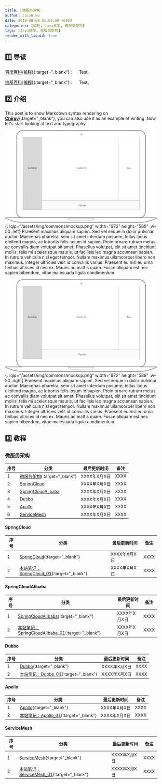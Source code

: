 ```yaml
---
title: 📂微服务架构：
author: Jason.wu
date: 2019-08-08 01:00:00 +0800
categories: [编程, Java框架, 微服务架构]
tags: [Java框架, 微服务架构]
render_with_liquid: true
---
```


[Chirpy]: https://github.com/cotes2020/jekyll-theme-chirpy/fork
[百度百科(编程)]: https://baike.baidu.com/item/编程
[维基百科(编程)]: https://zh.wikipedia.org/wiki/编程

## 1️⃣ 导读

[百度百科(编程)][百度百科(编程)]{:target="_blank"}
: &nbsp;&nbsp;&nbsp;&nbsp; Test。

[维基百科(编程)][维基百科(编程)]{:target="_blank"}
: &nbsp;&nbsp;&nbsp;&nbsp; Test。

## 2️⃣ 介绍

This post is to show Markdown syntax rendering on [**Chirpy**][Chirpy]{:target="_blank"}, you can also use it as an example of writing. Now, let's start looking at text and typography.

![Desktop View](/assets/img/commons/mockup.png){: lqip="/assets/img/commons/mockup.png" width="972" height="589" .w-50 .left}
Praesent maximus aliquam sapien. Sed vel neque in dolor pulvinar auctor. Maecenas pharetra, sem sit amet interdum posuere, tellus lacus eleifend magna, ac lobortis felis ipsum id sapien. Proin ornare rutrum metus, ac convallis diam volutpat sit amet. Phasellus volutpat, elit sit amet tincidunt mollis, felis mi scelerisque mauris, ut facilisis leo magna accumsan sapien. In rutrum vehicula nisl eget tempor. Nullam maximus ullamcorper libero non maximus. Integer ultricies velit id convallis varius. Praesent eu nisl eu urna finibus ultrices id nec ex. Mauris ac mattis quam. Fusce aliquam est nec sapien bibendum, vitae malesuada ligula condimentum.

![Desktop View](/assets/img/commons/mockup.png){: lqip="/assets/img/commons/mockup.png" width="972" height="589" .w-50 .right}
Praesent maximus aliquam sapien. Sed vel neque in dolor pulvinar auctor. Maecenas pharetra, sem sit amet interdum posuere, tellus lacus eleifend magna, ac lobortis felis ipsum id sapien. Proin ornare rutrum metus, ac convallis diam volutpat sit amet. Phasellus volutpat, elit sit amet tincidunt mollis, felis mi scelerisque mauris, ut facilisis leo magna accumsan sapien. In rutrum vehicula nisl eget tempor. Nullam maximus ullamcorper libero non maximus. Integer ultricies velit id convallis varius. Praesent eu nisl eu urna finibus ultrices id nec ex. Mauris ac mattis quam. Fusce aliquam est nec sapien bibendum, vitae malesuada ligula condimentum.

## 3️⃣ 教程

### 微服务架构

| 序号 | 分类 | 最后更新时间 | 备注 |
|---|---|---|---|
| 1 | [微服务架构](/categories/微服务架构/){:target="_blank"} | XXXX年X月X日 | XXXX |
| 2 | [SpringCloud](#springcloud) | XXXX年X月X日 | XXXX |
| 3 | [SpringCloudAlibaba](#springcloudalibaba) | XXXX年X月X日 | XXXX |
| 4 | [Dubbo](#dubbo) | XXXX年X月X日 | XXXX |
| 5 | [Apollo](#apollo) | XXXX年X月X日 | XXXX |
| 6 | [ServiceMesh](#servicemesh) | XXXX年X月X日 | XXXX |

#### SpringCloud

| 序号 | 分类 | 最后更新时间 | 备注 |
|---|---|---|---|
| 1 | [SpringCloud](/categories/springcloud/){:target="_blank"} | XXXX年X月X日 | XXXX |
| 2 | [本站笔记：SpringCloud_01](/posts/Java框架(微服务架构-SpringCloud)_01/){:target="_blank"} | XXXX年X月X日 | XXXX |

#### SpringCloudAlibaba

| 序号 | 分类 | 最后更新时间 | 备注 |
|---|---|---|---|
| 1 | [SpringCloudAlibaba](/categories/springcloudalibaba/){:target="_blank"} | XXXX年X月X日 | XXXX |
| 2 | [本站笔记：SpringCloudAlibaba_01](/posts/Java框架(微服务架构-SpringCloudAlibaba)_01/){:target="_blank"} | XXXX年X月X日 | XXXX |

#### Dubbo

| 序号 | 分类 | 最后更新时间 | 备注 |
|---|---|---|---|
| 1 | [Dubbo](/categories/dubbo/){:target="_blank"} | XXXX年X月X日 | XXXX |
| 2 | [本站笔记：Dubbo_01](/posts/Java框架(微服务架构-Dubbo)_01/){:target="_blank"} | XXXX年X月X日 | XXXX |

#### Apollo

| 序号 | 分类 | 最后更新时间 | 备注 |
|---|---|---|---|
| 1 | [Apollo](/categories/apollo/){:target="_blank"} | XXXX年X月X日 | XXXX |
| 2 | [本站笔记：Apollo_01](/posts/Java框架(微服务架构-Apollo)_01/){:target="_blank"} | XXXX年X月X日 | XXXX |

#### ServiceMesh

| 序号 | 分类 | 最后更新时间 | 备注 |
|---|---|---|---|
| 1 | [ServiceMesh](/categories/servicemesh/){:target="_blank"} | XXXX年X月X日 | XXXX |
| 2 | [本站笔记：ServiceMesh_01](/posts/Java框架(微服务架构-ServiceMesh)_01/){:target="_blank"} | XXXX年X月X日 | XXXX |
